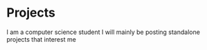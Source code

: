 # Projects
I am a computer science student
I will mainly be posting standalone projects that interest me
